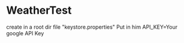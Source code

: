 # WeatherTest

create in a root dir file "keystore.properties"
Put in him API_KEY=Your google API Key
